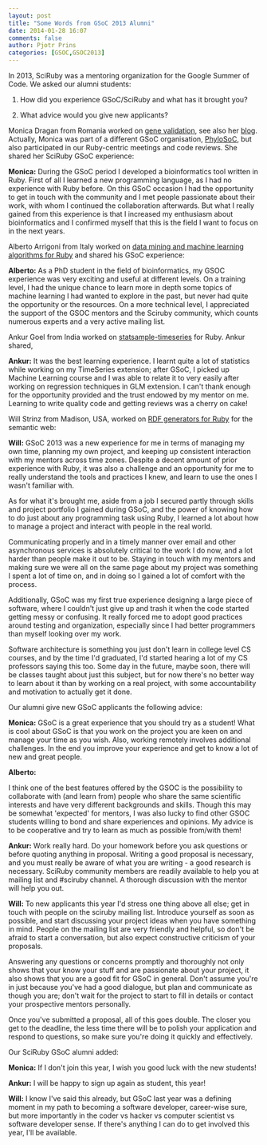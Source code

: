 ```yaml
---
layout: post
title: "Some Words from GSoC 2013 Alumni"
date: 2014-01-28 16:07
comments: false
author: Pjotr Prins
categories: [GSOC,GSOC2013]
---
```


In 2013, SciRuby was a mentoring organization for the Google Summer of Code. We
asked our alumni students:

1) How did you experience GSoC/SciRuby and what has it brought you?

2) What advice would you give new applicants?

Monica Dragan from Romania worked on [gene validation](https://github.com/monicadragan/GeneValidator), see also her
[blog](http://gene-prediction.blogspot.nl/2013/08/start-using-our-gene-validation-tool.html). Actually, Monica
was part of a different GSoC organisation,
[PhyloSoC](http://informatics.nescent.org/wiki/Phyloinformatics_Summer_of_Code_2013),
but also participated in our Ruby-centric meetings and code reviews. She shared
her SciRuby GSoC experience:

<p class="note"><strong>Monica:</strong>
During the GSoC period I developed a bioinformatics tool written in Ruby. First of all I learned a new programming
language, as I had no experience with Ruby before. On this GSoC occasion I had the opportunity to get in touch with the
community and I met people passionate about their work, with whom I continued
 the collaboration afterwards. But what I really gained from this experience is that I increased my enthusiasm about
 bioinformatics and I confirmed myself that this is the field I want to focus on in the next years.
</p>

Alberto Arrigoni from Italy worked on [data mining and machine learning algorithms for Ruby](http://sciruby.com/blog/2013/09/24/gsoc-2013-data-mining-in-jruby-with-ruby-band/) and shared
his GSoC experience:

<p class="note"><strong>Alberto:</strong>
As a PhD student in the field of bioinformatics, my GSOC experience was very exciting and useful at different levels. On a training level, I had the
unique chance to learn more in depth some topics of machine learning I had
wanted to explore in the past, but never had quite the opportunity or the
resources. On a more technical level, I appreciated the support of the GSOC
mentors and the Sciruby community, which counts numerous experts and a very
active mailing list.
</p>

Ankur Goel from India worked on 
[statsample-timeseries](http://rubygems.org/gems/statsample-timeseries) for Ruby.
Ankur shared,


<p class="note"><strong>Ankur:</strong>
It was the best learning experience. I learnt quite a lot of statistics while
working on my TimeSeries extension; after GSoC, I picked up Machine Learning
course and I was able to relate it to very easily after working on regression
techniques in GLM extension. I can't thank enough for the opportunity provided
and the trust endowed by my mentor on me. Learning to write quality code and
getting reviews was a cherry on cake! 
</p>

Will Strinz from Madison, USA, worked on [RDF generators for Ruby](http://localhost:4000/blog/2013/10/12/ruby-and-the-semantic-web-rdf-sparql-publisci/) for the 
semantic web:

<p class="note"><strong>Will:</strong>
GSoC 2013 was a new experience for me in terms of managing my own time,
planning my own project, and keeping up consistent interaction with my mentors
across time zones. Despite a decent amount of prior experience with Ruby, it
was also a challenge and an opportunity for me to really understand the tools
and practices I knew, and learn to use the ones I wasn't familiar with.

As for what it's brought me, aside from a job I secured partly through skills
and project portfolio I gained during GSoC, and the power of knowing how to do
just about any programming task using Ruby, I learned a lot about how to manage
a project and interact with people in the real world.

Communicating properly and in a timely manner over email and other asynchronous
services is absolutely critical to the work I do now, and a lot harder than
people make it out to be. Staying in touch with my mentors and making sure we
were all on the same page about my project was something I spent a lot of time
on, and in doing so I gained a lot of comfort with the process.

Additionally, GSoC was my first true experience designing a large piece of
software, where I couldn't just give up and trash it when the code started
getting messy or confusing. It really forced me to adopt good practices around
testing and organization, especially since I had better programmers than myself
looking over my work.

Software architecture is something you just don't learn in college level CS
courses, and by the time I'd graduated, I'd started hearing a lot of my CS
professors saying this too. Some day in the future, maybe soon, there will be
classes taught about just this subject, but for now there's no better way to
learn about it than by working on a real project, with some accountability and
motivation to actually get it done.


</p>

Our alumni give new GSoC applicants the following advice:

<p class="note"><strong>Monica:</strong>
GSoC is a great experience that you should try as a student! What is cool about GSoC is that you work on the project you are keen on and manage your time as
 you wish. Also, working remotely involves additional challenges. In the end you improve your experience and get to know a lot of new and great people.

</p>

<p class="note"><strong>Alberto:</strong>

I think one of the best features offered by the GSOC is the possibility to
collaborate with (and learn from) people who share the same scientific
interests and have very different backgrounds and skills. Though this may be
somewhat 'expected' for mentors, I was also lucky to find other GSOC students
willing to bond and share experiences and opinions. My advice is to be
cooperative and try to learn as much as possible from/with them!  

</p>

<p class="note"><strong>Ankur:</strong>
Work really hard. Do your homework before you ask questions or before quoting
anything in proposal. Writing a good proposal is necessary, and you must really
be aware of what you are writing - a good research is necessary. SciRuby
community members are readily available to help you at mailing list and #sciruby channel. A thorough discussion with the mentor will help you out.
</p>

<p class="note"><strong>Will:</strong>
To new applicants this year I'd stress one thing above all else; get in
touch with people on the sciruby mailing list. Introduce yourself as soon as
possible, and start discussing your project ideas when you have something in
mind. People on the mailing list are very friendly and helpful, so don't be
afraid to start a conversation, but also expect constructive criticism of your
proposals.

Answering any questions or concerns promptly and thoroughly not only shows that
your know your stuff and are passionate about your project, it also shows that
you are a good fit for GSoC in general. Don't assume you're in just because
you've had a good dialogue, but plan and communicate as though you are; don't
wait for the project to start to fill in details or contact your prospective
mentors personally.

Once you've submitted a proposal, all of this goes double. The closer you get
to the deadline, the less time there will be to polish your application and
respond to questions, so make sure you're doing it quickly and effectively.
</p>

Our SciRuby GSoC alumni added:

<p class="note"><strong>Monica:</strong>
If I don't join this year, I wish you good luck with the new students!
</p>


<p class="note"><strong>Ankur:</strong>
I will be happy to sign up again as student, this year!
</p>


<p class="note"><strong>Will:</strong>
I know I've said this already, but GSoC last year was a defining moment in my
path to becoming a software developer, career-wise sure, but more importantly
in the coder vs hacker vs computer scientist vs software developer sense. If
there's anything I can do to get involved this year, I'll be available.<p>

